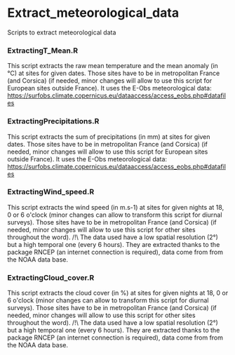 # Extract_meteorological_data
Scripts to extract meteorological data

### ExtractingT_Mean.R
This script extracts the raw mean temperature and the mean anomaly (in °C) at sites for given dates.
Those sites have to be in metropolitan France (and Corsica) (if needed, minor changes will allow to use this script for European sites outside France).
It uses the E-Obs meteorological data: https://surfobs.climate.copernicus.eu/dataaccess/access_eobs.php#datafiles

### ExtractingPrecipitations.R
This script extracts the sum of precipitations (in mm) at sites for given dates.
Those sites have to be in metropolitan France (and Corsica) (if needed, minor changes will allow to use this script for European sites outside France).
It uses the E-Obs meteorological data: https://surfobs.climate.copernicus.eu/dataaccess/access_eobs.php#datafiles


### ExtractingWind_speed.R
This script extracts the wind speed (in m.s-1) at sites for given nights at 18, 0 or 6 o'clock (minor changes can allow to transform this script for diurnal surveys).
Those sites have to be in metropolitan France (and Corsica) (if needed, minor changes will allow to use this script for other sites throughout the word).
/!\ The data used have a low spatial resolution (2°) but a high temporal one (every 6 hours).
They are extracted thanks to the package RNCEP (an internet connection is required), data come from from the NOAA data base.

### ExtractingCloud_cover.R
This script extracts the cloud cover (in %) at sites for given nights at 18, 0 or 6 o'clock (minor changes can allow to transform this script for diurnal surveys).
Those sites have to be in metropolitan France (and Corsica) (if needed, minor changes will allow to use this script for other sites throughout the word).
/!\ The data used have a low spatial resolution (2°) but a high temporal one (every 6 hours).
They are extracted thanks to the package RNCEP (an internet connection is required), data come from from the NOAA data base.
